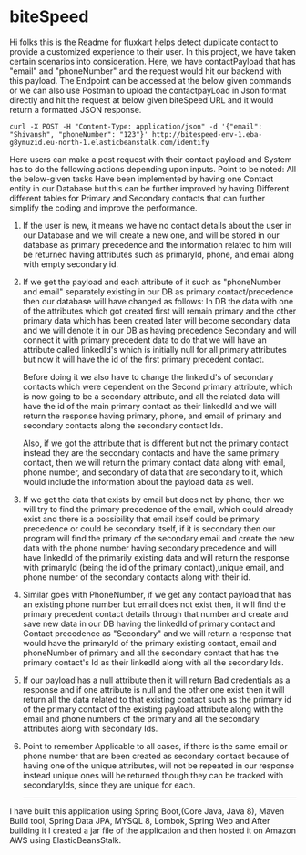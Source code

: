 # biteSpeed

Hi folks this is the Readme for fluxkart helps detect duplicate contact to provide a customized experience to their user.
In this project, we have taken certain scenarios into consideration.
Here, we have contactPayload that has "email" and "phoneNumber" and the request would hit our backend with this payload.
The Endpoint can be accessed at the below given commands or we can also use Postman to upload the contactpayLoad in Json format directly and hit the request
at below given biteSpeed URL and it would return a formatted JSON response.
```
curl -X POST -H "Content-Type: application/json" -d '{"email": "Shivansh", "phoneNumber": "123"}' http://bitespeed-env-1.eba-g8ymuzid.eu-north-1.elasticbeanstalk.com/identify
```

Here users can make a post request with their contact payload and System has to do the following actions depending upon inputs.
Point to be noted: All the below-given tasks  Have been implemented by having one Contact entity in our Database but this can be further improved by having Different different tables for Primary and Secondary contacts that can further simplify the coding and improve the performance.
 
1. If the user is new, it means we have no contact details about the user in our Database and we will create a new one, and will be stored in our database as
   primary precedence and the information related to him will be returned having attributes such as primaryId, phone, and email along with empty 
   secondary id.

2. If we get the payload and each attribute of it such as "phoneNumber and email" separately existing in our DB as primary contact/precedence
   then our database will have changed as follows:
   In DB the data with one of the attributes which got created first will remain primary and the other primary data which has been created later will become secondary data
   and we will denote it in our DB as having precedence Secondary and will connect it with primary precedent data to do that we will have an attribute called linkedId's which is initially
   null for all primary attributes but now it will have the id of the first primary precedent contact.

   Before doing it we also have to change the linkedId's of secondary contacts which were dependent on the Second primary attribute, which is now going to be a secondary attribute, and all the related data will have the
   id of the main primary contact as their linkedId and we will return the response having primary, phone, and email of primary and secondary contacts along the secondary contact Ids.

   Also, if we got the attribute that is different but not the primary contact instead they are the secondary contacts and have the same primary contact, then we will return the primary contact data along
   with email, phone number, and secondary of data that are secondary to it, which would include the information about the payload data as well.

3. If we get the data that exists by email but does not by phone, then we will try to find the primary precedence of the email, which could already exist and there 
   is a possibility
   that email itself could be primary precedence or could be secondary itself, if it is secondary then our program will find the primary of the secondary email and 
  create the new data with the phone number having secondary
   precedence and will have linkedId of the primarily existing data and will return the response with primaryId (being the id of the primary contact),unique email, 
   and phone number of the secondary contacts along with their id.

4. Similar goes with PhoneNumber, if we get any contact payload that has an existing phone number but email does not exist then, it will find the 
   primary precedent contact details through that number and create and save new data in our DB having the linkedId of primary contact and
   Contact precedence as "Secondary" and we will return a response that would have the primaryId of the primary existing contact, email and
   phoneNumber of primary and all the secondary contact that has the primary contact's Id as their linkedId along with all the secondary Ids.

5. If our payload has a null attribute then it will return Bad credentials as a response and if one attribute is null and the other one exist then 
   it will return all the data related to that existing contact such as the primary id of the primary contact of the existing payload attribute along with the 
  email  and phone numbers of the primary and all the secondary attributes along with secondary Ids.

6. Point to remember Applicable to all cases, if there is the same email or phone number that are been created as secondary contact because of having one of the 
   unique attributes,
   will not be repeated in our response instead unique ones  will be returned though they can be tracked with  secondaryIds, since they are unique for each.

   -----------------------------------------------------------------------------------------------------------------------------------------------------------------------------------------------------------

I have built this application using Spring Boot,(Core Java, Java 8), Maven Build tool, Spring Data JPA, MYSQL 8, Lombok, Spring Web and After building it I created a jar file of the application and then hosted it on Amazon AWS using ElasticBeansStalk.
